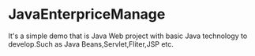 # JavaEnterpriceManage
It's a simple demo that is Java Web project with basic Java technology to develop.Such as Java Beans,Servlet,Fliter,JSP etc.

